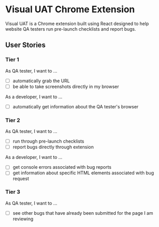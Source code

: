 # Visual UAT Chrome Extension

Visual UAT is a Chrome extension built using React designed to help website QA testers run pre-launch checklists and report bugs.

## User Stories

### Tier 1

As QA tester, I want to ...

- [ ] automatically grab the URL
- [ ] be able to take screenshots directly in my browser

As a developer, I want to ...

- [ ] automatically get information about the QA tester's browser

### Tier 2

As QA tester, I want to ...

- [ ] run through pre-launch checklists
- [ ] report bugs directly through extension

As a developer, I want to ...

- [ ] get console errors associated with bug reports
- [ ] get information about specific HTML elements associated with bug request

### Tier 3

As QA tester, I want to ...

- [ ] see other bugs that have already been submitted for the page I am reviewing
